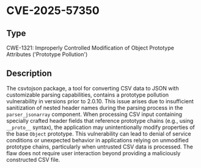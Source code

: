 # CVE-2025-57350

## Type
CWE-1321: Improperly Controlled Modification of Object Prototype Attributes ('Prototype Pollution')

## Description
The csvtojson package, a tool for converting CSV data to JSON with customizable parsing capabilities, contains a prototype pollution vulnerability in versions prior to 2.0.10. This issue arises due to insufficient sanitization of nested header names during the parsing process in the `parser_jsonarray` component. When processing CSV input containing specially crafted header fields that reference prototype chains (e.g., using `__proto__` syntax), the application may unintentionally modify properties of the base `Object` prototype. This vulnerability can lead to denial of service conditions or unexpected behavior in applications relying on unmodified prototype chains, particularly when untrusted CSV data is processed. The flaw does not require user interaction beyond providing a maliciously constructed CSV file.
